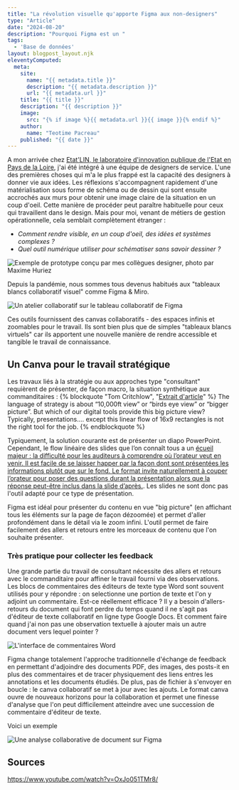 ```yaml
---
title: "La révolution visuelle qu'apporte Figma aux non-designers"
type: "Article"
date: "2024-08-20"
description: "Pourquoi Figma est un "
tags: 
  - 'Base de données'
layout: blogpost_layout.njk
eleventyComputed:
  meta:
    site:
      name: "{{ metadata.title }}"
      description: "{{ metadata.description }}"
      url: "{{ metadata.url }}"
    title: "{{ title }}"
    description: "{{ description }}"
    image:
      src: "{% if image %}{{ metadata.url }}{{ image }}{% endif %}"
    author:
      name: "Teotime Pacreau"
    published: "{{ date }}"
---
```

A mon arrivée chez [Etat'LIN, le laboratoire d'innovation publique de l'Etat en Pays de la Loire](https://www.modernisation.gouv.fr/laboratoires/etatlin), j'ai été intégré à une équipe de designers de service. L'une des premières choses qui m'a le plus frappé est la capacité des designers à donner vie aux idées. Les réflexions s'accompagnent rapidement d'une matérialisation sous forme de schéma ou de dessin qui sont ensuite accrochés aux murs pour obtenir une image claire de la situation en un coup d'oeil.
Cette manière de procéder peut paraître habituelle pour ceux qui travaillent dans le design. Mais pour moi, venant de métiers de gestion opérationnelle, cela semblait complètement étranger :
- *Comment rendre visible, en un coup d'oeil, des idées et systèmes complexes ?*
- *Quel outil numérique utiliser pour schématiser sans savoir dessiner ?*

![Exemple de prototype conçu par mes collègues designer, photo par Maxime Huriez](/img/prototypage-design.png "Photo de prototypes d'une interface numérique sur des wireframe papier")

Depuis la pandémie, nous sommes tous devenus habitués aux "tableaux blancs collaboratif visuel" comme Figma & Miro.

![Un atelier collaboratif sur le tableau collaboratif de Figma](/img/figjam_collaboratif.png "Capture d'écran d'un atelier collaboratif sur Figjam")

Ces outils fournissent des canvas collaboratifs - des espaces infinis et zoomables pour le travail. Ils sont bien plus que de simples "tableaux blancs virtuels" car ils apportent une nouvelle manière de rendre accessible et tangible le travail de connaissance.
<!-- Les "Travailleurs de la connaissance" (en anglais *Knowledge Workers*) -->

## Un Canva pour le travail stratégique
Les travaux liés à la stratégie ou aux approches type "consultant" requièrent de présenter, de façon macro, la situation synthétique aux commanditaires :
{% blockquote "Tom Critchlow", "[Extrait d'article](https://newsletter.seomba.com/i/33888235/a-canvas-for-strategy-work)" %}
The language of strategy is about “10,000ft view” or “birds eye view” or “bigger picture”. But which of our digital tools provide this big picture view? Typically, presentations…. except this linear flow of 16x9 rectangles is not the right tool for the job.
{% endblockquote %}

Typiquement, la solution courante est de présenter un diapo PowerPoint. Cependant, le flow linéaire des slides que l’on connaît tous a un [écueil majeur : la difficulté pour les auditeurs à comprendre où l’orateur veut en venir. Il est facile de se laisser happer par la façon dont sont présentées les informations plutôt que sur le fond. Le format invite naturellement à couper l’orateur pour poser des questions durant la présentation alors que la réponse peut-être inclus dans la slide d’après.](https://www.teotimepacreau.fr/blog/amazon-memo-6-pages/#:~:text=meetings%20non-n%C3%A9cessaires-,pourquoi%20powerpoint%20n%E2%80%99est%20pas%20efficace%20en%20reunion%20et%20banni%20par%20amazon,-From%3A%20Bezos%2C%20Jeff). Les slides ne sont donc pas l'outil adapté pour ce type de présentation.

Figma est idéal pour présenter du contenu en vue "big picture" (en affichant tous les éléments sur la page de façon dézoomée) et permet d'aller profondément dans le détail via le zoom infini. L'outil permet de faire facilement des allers et retours entre les morceaux de contenu que l'on souhaite présenter.

### Très pratique pour collecter les feedback
Une grande partie du travail de consultant nécessite des allers et retours avec le commanditaire pour affiner le travail fourni via des observations. Les blocs de commentaires des éditeurs de texte type Word sont souvent utilisés pour y répondre : on selectionne une portion de texte et l'on y adjoint un commentaire. Est-ce réellement efficace ? Il y a besoin d'allers-retours du document qui font perdre du temps quand il ne s'agit pas d'éditeur de texte collaboratif en ligne type Google Docs. Et comment faire quand j'ai non pas une observation textuelle à ajouter mais un autre document vers lequel pointer ?

![L'interface de commentaires Word](/img/commentaires_word.png "Capture d'écran de l'interface de commentaires Word")

Figma change totalement l'approche traditionnelle d'échange de feedback en permettant d'adjoindre des documents PDF, des images, des posts-it en plus des commentaires et de tracer physiquement des liens entres les annotations et les documents étudiés. De plus, pas de fichier à s'envoyer en boucle : le canva collaboratif se met à jour avec les ajouts. Le format canva ouvre de nouveaux horizons pour la collaboration et permet une finesse d'analyse que l'on peut difficilement atteindre avec une succession de commentaire d'éditeur de texte.

Voici un exemple

![Une analyse collaborative de document sur Figma](/img/analyse_collaborative_figma.png "Capture d'écran d'une analyse collaborative de document sur Figma : 8 pages de PDF sont annotées et liées à des posts-it, images et documents")

## Sources
<https://www.youtube.com/watch?v=OxJo051TMr8/>

